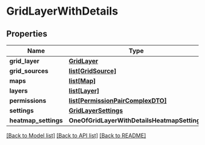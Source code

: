 # GridLayerWithDetails

## Properties
Name | Type | Description | Notes
------------ | ------------- | ------------- | -------------
**grid_layer** | [**GridLayer**](GridLayer.md) |  | [optional] 
**grid_sources** | [**list[GridSource]**](GridSource.md) |  | [optional] 
**maps** | [**list[Map]**](Map.md) |  | [optional] 
**layers** | [**list[Layer]**](Layer.md) |  | [optional] 
**permissions** | [**list[PermissionPairComplexDTO]**](PermissionPairComplexDTO.md) |  | [optional] 
**settings** | [**GridLayerSettings**](GridLayerSettings.md) |  | [optional] 
**heatmap_settings** | **OneOfGridLayerWithDetailsHeatmapSettings** |  | [optional] 

[[Back to Model list]](../README.md#documentation-for-models) [[Back to API list]](../README.md#documentation-for-api-endpoints) [[Back to README]](../README.md)

